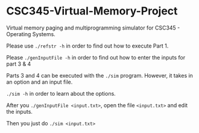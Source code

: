 # CSC345-Virtual-Memory-Project
Virtual memory paging and multiprogramming simulator for CSC345 - Operating Systems.

Please use ```./refstr -h``` in order to find out how to execute Part 1.

Please ```./genInputFile -h``` in order to find out how to enter the inputs for part 3 & 4

Parts 3 and 4 can be executed with the ```./sim``` program.  However, it takes in an option and an input file.

```./sim -h``` in order to learn about the options.

After you ```./genInputFile <input.txt>```, open the file ```<input.txt>``` and edit the inputs.

Then you just do ```./sim <input.txt>```
